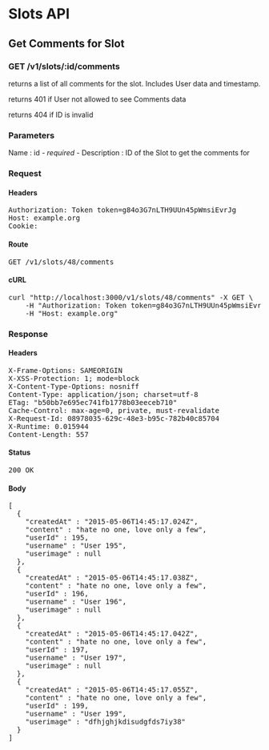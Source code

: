 # Slots API

## Get Comments for Slot

### GET /v1/slots/:id/comments

returns a list of all comments for the slot. Includes User data and timestamp.

returns 401 if User not allowed to see Comments data

returns 404 if ID is invalid

### Parameters

Name : id *- required -*
Description : ID of the Slot to get the comments for

### Request

#### Headers

<pre>Authorization: Token token=g84o3G7nLTH9UUn45pWmsiEvrJg
Host: example.org
Cookie: </pre>

#### Route

<pre>GET /v1/slots/48/comments</pre>

#### cURL

<pre class="request">curl &quot;http://localhost:3000/v1/slots/48/comments&quot; -X GET \
	-H &quot;Authorization: Token token=g84o3G7nLTH9UUn45pWmsiEvrJg&quot; \
	-H &quot;Host: example.org&quot;</pre>

### Response

#### Headers

<pre>X-Frame-Options: SAMEORIGIN
X-XSS-Protection: 1; mode=block
X-Content-Type-Options: nosniff
Content-Type: application/json; charset=utf-8
ETag: &quot;b50bb7e695ec741fb1778b03eeceb710&quot;
Cache-Control: max-age=0, private, must-revalidate
X-Request-Id: 08978035-629c-48e3-b95c-782b40c85704
X-Runtime: 0.015944
Content-Length: 557</pre>

#### Status

<pre>200 OK</pre>

#### Body

<pre>[
  {
    "createdAt" : "2015-05-06T14:45:17.024Z",
    "content" : "hate no one, love only a few",
    "userId" : 195,
    "username" : "User 195",
    "userimage" : null
  },
  {
    "createdAt" : "2015-05-06T14:45:17.038Z",
    "content" : "hate no one, love only a few",
    "userId" : 196,
    "username" : "User 196",
    "userimage" : null
  },
  {
    "createdAt" : "2015-05-06T14:45:17.042Z",
    "content" : "hate no one, love only a few",
    "userId" : 197,
    "username" : "User 197",
    "userimage" : null
  },
  {
    "createdAt" : "2015-05-06T14:45:17.055Z",
    "content" : "hate no one, love only a few",
    "userId" : 199,
    "username" : "User 199",
    "userimage" : "dfhjghjkdisudgfds7iy38"
  }
]</pre>
